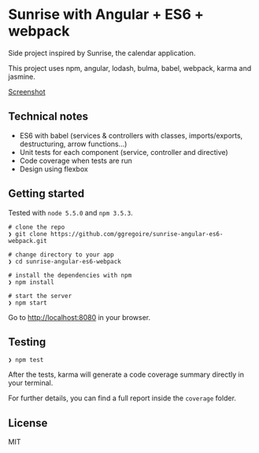 # Sunrise with Angular + ES6 + webpack

Side project inspired by Sunrise, the calendar application.

This project uses npm, angular, lodash, bulma, babel, webpack, karma and jasmine.

[Screenshot](https://raw.githubusercontent.com/ggregoire/sunrise-angular-es6-webpack/master/screenshot.png)

## Technical notes
* ES6 with babel (services & controllers with classes, imports/exports, destructuring, arrow functions...)
* Unit tests for each component (service, controller and directive)
* Code coverage when tests are run
* Design using flexbox

## Getting started

Tested with `node 5.5.0` and `npm 3.5.3`.

```
# clone the repo
❯ git clone https://github.com/ggregoire/sunrise-angular-es6-webpack.git

# change directory to your app
❯ cd sunrise-angular-es6-webpack

# install the dependencies with npm
❯ npm install

# start the server
❯ npm start
```

Go to [http://localhost:8080](http://localhost:8080) in your browser.

## Testing

```
❯ npm test
```

After the tests, karma will generate a code coverage summary directly in your terminal.

For further details, you can find a full report inside the `coverage` folder.

## License

MIT
